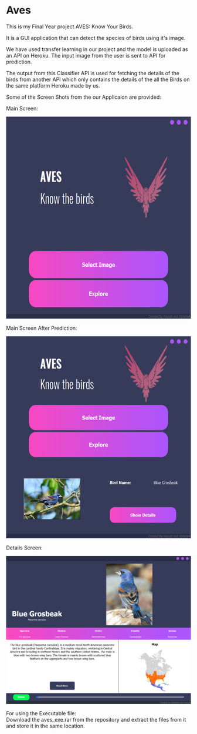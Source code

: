 # Aves
This is my Final Year project AVES: Know Your Birds.

It is a GUI application that can detect the species of birds using it's image.

We have used transfer learning in our project and the model is uploaded as an API on Heroku. The input image from the user is sent to API for prediction. 

The output from this Classifier API is used for fetching the details of the birds from another API which only contains the details of the all the Birds on the same platform Heroku made by us.

Some of the Screen Shots from the our Applicaion are provided:

Main Screen:

<!-- ![alt text](https://github.com/aayush357/Aves/blob/master/PNG_files/MainWindow%2018-07-2021%2018_10_17.png | width=100)
 -->
<p align="center">
<img src="https://github.com/aayush357/Aves/blob/master/PNG_files/MainWindow%2018-07-2021%2018_10_17.png" width="550" height="550">
<p>
 
Main Screen After Prediction:
<!-- ![alt text](https://github.com/aayush357/Aves/blob/master/PNG_files/MainWindow%2018-07-2021%2018_12_52.png) -->
<p align="center">
<img src="https://github.com/aayush357/Aves/blob/master/PNG_files/MainWindow%2018-07-2021%2018_12_52.png" width="550" height="550">
<p>
 
Details Screen:

![alt text](https://github.com/aayush357/Aves/blob/master/PNG_files/MainWindow%2018-07-2021%2018_13_01.png)

For using the Executable file:
<br>
 Download the aves_exe.rar from the repository and extract the files from it and store it in the same location.
